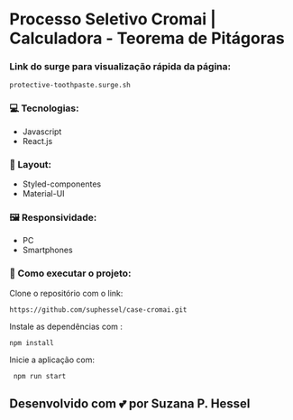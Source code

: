 # Processo Seletivo Cromai | Calculadora - Teorema de Pitágoras

### Link do surge para visualização rápida da página: 
```
protective-toothpaste.surge.sh
```

### 💻 Tecnologias: 
 - Javascript
 - React.js

### 🎨 Layout:
 - Styled-componentes
 - Material-UI

### 🖼️ Responsividade: 
 - PC 
 -  Smartphones

### 🔨 Como executar o projeto:

Clone o repositório com o link: 
```
https://github.com/suphessel/case-cromai.git
```
Instale as dependências com :

```
npm install
```
Inicie a aplicação com:
```
 npm run start
 ```

## Desenvolvido com 💕 por Suzana P. Hessel
